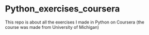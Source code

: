# Python_exercises_coursera

This repo is about all the exercises I made in Python on Coursera (the course was made from University of Michigan)

